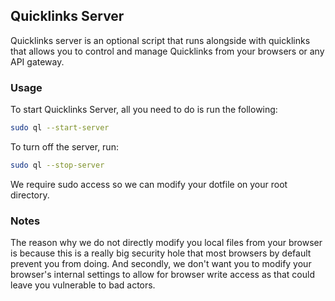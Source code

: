 ## Quicklinks Server
Quicklinks server is an optional script that runs alongside with quicklinks that allows you to control and manage Quicklinks from your browsers or any API gateway.

### Usage
To start Quicklinks Server, all you need to do is run the following:

```bash
sudo ql --start-server
```

To turn off the server, run:

```bash
sudo ql --stop-server
```

We require sudo access so we can modify your dotfile on your root directory.


### Notes
The reason why we do not directly modify you local files from your browser is because this is a really big security hole that most browsers by default prevent you from doing.
And secondly, we don't want you to modify your browser's internal settings to allow for browser write access as that could leave you vulnerable to bad actors.
